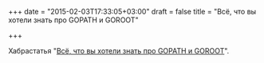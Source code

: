 +++
date = "2015-02-03T17:33:05+03:00"
draft = false
title = "Всё, что вы хотели знать про GOPATH и GOROOT"

+++

<p>Хабрастатья &quot;<a href="http://habrahabr.ru/post/249545/">Всё, что вы хотели знать про GOPATH и GOROOT</a>&quot;.</p>

